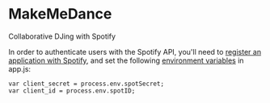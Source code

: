 MakeMeDance
===========

Collaborative DJing with Spotify

In order to authenticate users with the Spotify API, you'll need to [register an application with Spotify](https://developer.spotify.com/my-applications), and set the following [environment variables](http://genepath.med.harvard.edu/mw/Bash:HOW_TO:_Set_an_environment_variable_in_the_bash_shell) in app.js:

```
var client_secret = process.env.spotSecret;
var client_id = process.env.spotID;
```
